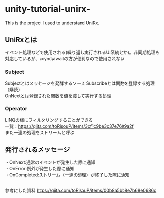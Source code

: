# unity-tutorial-unirx-
This is the project I used to understand UniRx.   

## UniRxとは
イベント処理などで使用される(繰り返し実行されるUI系統とか)。非同期処理も対応しているが、acync\awaitの方が便利なので使用されない

### Subject
Subjectとはメッセージを発酵するソース
Subscribeとは関数を登録する処理（購読）  
OnNextとは登録された関数を値を渡して実行する処理  


### Operator
LINQの様にフィルタリングすることができる  
一覧：https://qiita.com/toRisouP/items/3cf1c9be3c37e7609a2f  
また一連の処理をストリームと呼ぶ


## 発行されるメッセージ  
・OnNext:通常のイベントが発生した際に通知  
・OnError:例外が発生した際に通知  
・OnCompleted:ストリーム（一連の処理）が終了した際に通知  


##
参考にした資料
https://qiita.com/toRisouP/items/00b8a5bb8e7b68e0686c
